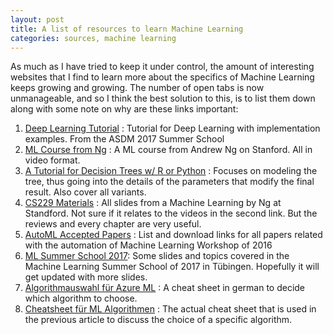 ```yaml
---
layout: post
title: A list of resources to learn Machine Learning
categories: sources, machine learning
---
```


As much as I have tried to keep it under control, the amount of interesting websites that I find to learn more about the specifics of Machine Learning keeps growing and growing. The number of open tabs is now unmanageable, and so I think the best solution to this, is to list them down along with some note on why are these links important:

1. [Deep Learning Tutorial](http://ufldl.stanford.edu/wiki/index.php/UFLDL_Tutorial) : Tutorial for Deep Learning with implementation examples. From the ASDM 2017 Summer School
2. [ML Course from Ng](http://openclassroom.stanford.edu/MainFolder/CoursePage.php?course=MachineLearning) : A ML course from Andrew Ng on Stanford. All in video format.
3. [A Tutorial for Decision Trees w/ R or Python](https://www.analyticsvidhya.com/blog/2016/04/complete-tutorial-tree-based-modeling-scratch-in-python/) : Focuses on modeling the tree, thus going into the details of the parameters that modify the final result. Also cover all variants.
4. [CS229 Materials](http://cs229.stanford.edu/materials.html) : All slides from a Machine Learning by Ng at Standford. Not sure if it relates to the videos in the second link. But the reviews and every chapter are very useful.
5. [AutoML Accepted Papers](https://sites.google.com/site/automl2016/accepted-papers) : List and download links for all papers related with the automation of Machine Learning Workshop of 2016
6. [ML Summer School 2017](http://mlss.tuebingen.mpg.de/2017/speakers.html): Some slides and topics covered in the Machine Learning Summer School of 2017 in Tübingen. Hopefully it will get updated with more slides.
7. [Algorithmauswahl für Azure ML](https://docs.microsoft.com/de-de/azure/machine-learning/machine-learning-algorithm-choice) : A cheat sheet in german to decide which algorithm to choose.
8. [Cheatsheet für ML Algorithmen](https://docs.microsoft.com/de-de/azure/machine-learning/machine-learning-algorithm-cheat-sheet) : The actual cheat sheet that is used in the previous article to discuss the choice of a specific algorithm.